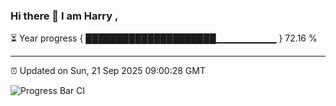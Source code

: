 ### Hi there 👋 I am Harry , 

⏳ Year progress { █████████████████████▁▁▁▁▁▁▁▁▁ } 72.16 %

---

⏰ Updated on Sun, 21 Sep 2025 09:00:28 GMT

![Progress Bar CI](https://github.com/duykhang68/duykhang68/workflows/Progress%20Bar%20CI/badge.svg)
